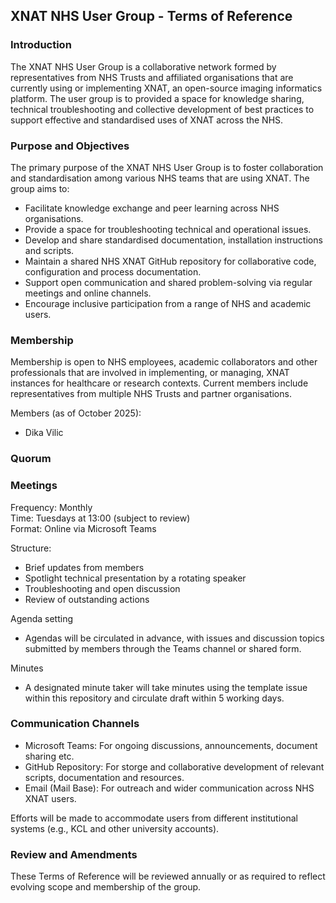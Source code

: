 ## XNAT NHS User Group - Terms of Reference

### Introduction
The XNAT NHS User Group is a collaborative network formed by representatives from NHS Trusts and affiliated organisations that are currently using or implementing XNAT, an open-source imaging informatics platform. The user group is to provided a space for knowledge sharing, technical troubleshooting and collective development of best practices to support effective and standardised uses of XNAT across the NHS. 

### Purpose and Objectives
The primary purpose of the XNAT NHS User Group is to foster collaboration and standardisation among various NHS teams that are using XNAT. The group aims to:

- Facilitate knowledge exchange and peer learning across NHS organisations.
- Provide a space for troubleshooting technical and operational issues.
- Develop and share standardised documentation, installation instructions and scripts.
- Maintain a shared NHS XNAT GitHub repository for collaborative code, configuration and process documentation.
- Support open communication and shared problem-solving via regular meetings and online channels.
- Encourage inclusive participation from a range of NHS and academic users.

### Membership
Membership is open to NHS employees, academic collaborators and other professionals that are involved in implementing, or managing, XNAT instances for healthcare or research contexts.
Current members include representatives from multiple NHS Trusts and partner organisations.

Members (as of October 2025):
- Dika Vilic

### Quorum


### Meetings
Frequency: Monthly \
Time: Tuesdays at 13:00 (subject to review) \
Format: Online via Microsoft Teams 

Structure:
- Brief updates from members
- Spotlight technical presentation by a rotating speaker
- Troubleshooting and open discussion
- Review of outstanding actions

Agenda setting
- Agendas will be circulated in advance, with issues and discussion topics submitted by members through the Teams channel or shared form.

Minutes
- A designated minute taker will take minutes using the template issue within this repository and circulate draft within 5 working days.

### Communication Channels
- Microsoft Teams: For ongoing discussions, announcements, document sharing etc.
- GitHub Repository: For storge and collaborative development of relevant scripts, documentation and resources.
- Email (Mail Base): For outreach and wider communication across NHS XNAT users.

Efforts will be made to accommodate users from different institutional systems (e.g., KCL and other university accounts).

### Review and Amendments

These Terms of Reference will be reviewed annually or as required to reflect evolving scope and membership of the group. 
